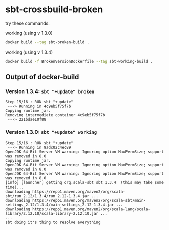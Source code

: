 # sbt-crossbuild-broken

try these commands:

working (using v 1.3.0)
```bash
docker build --tag sbt-broken-build .
```


working (using v 1.3.4)
```bash
docker build -f BrokenVersionDockerfile --tag sbt-working-build .
```

## Output of docker-build

### Version 1.3.4: `sbt "+update" broken`
```
Step 15/16 : RUN sbt "+update"
 ---> Running in 4c9eb5f75f7b
Copying runtime jar.
Removing intermediate container 4c9eb5f75f7b
 ---> 221bdae10f88
```

### Version 1.3.0: `sbt "+update" working`
```
Step 15/16 : RUN sbt "+update"
 ---> Running in 9adc02c4ec89
OpenJDK 64-Bit Server VM warning: Ignoring option MaxPermSize; support was removed in 8.0
Copying runtime jar.
OpenJDK 64-Bit Server VM warning: Ignoring option MaxPermSize; support was removed in 8.0
OpenJDK 64-Bit Server VM warning: Ignoring option MaxPermSize; support was removed in 8.0
[info] [launcher] getting org.scala-sbt sbt 1.3.4  (this may take some time)...
downloading https://repo1.maven.org/maven2/org/scala-sbt/run_2.12/1.3.4/run_2.12-1.3.4.jar ...
downloading https://repo1.maven.org/maven2/org/scala-sbt/main-settings_2.12/1.3.4/main-settings_2.12-1.3.4.jar ...
downloading https://repo1.maven.org/maven2/org/scala-lang/scala-library/2.12.10/scala-library-2.12.10.jar ...
... 
sbt doing it's thing to resolve everything
```